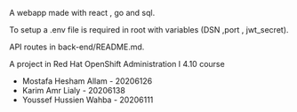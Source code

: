 A webapp made with react , go and sql.

To setup a .env file is required in root with variables (DSN ,port , jwt_secret).

API routes in back-end/README.md.

A  project in Red Hat OpenShift Administration I 4.10 course

* Mostafa Hesham Allam - 20206126
* Karim Amr Lialy - 20206138
* Youssef Hussien Wahba - 20206111
